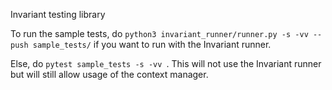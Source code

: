 Invariant testing library

To run the sample tests, do `python3 invariant_runner/runner.py -s -vv --push sample_tests/` if you want to run with the Invariant runner. 

Else, do `pytest sample_tests -s -vv `. This will not use the Invariant runner but will still allow usage of the context manager.
